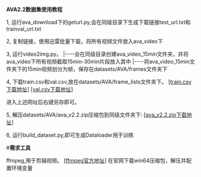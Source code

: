 **AVA2.2数据集使用教程**

1, 运行ava_download下的geturl.py,会在同级目录下生成下载链接test_url.txt和trainval_url.txt
    
2, 复制链接，使用迅雷批量下载，将所有视频文件放入ava_video下
    
3, 运行video2img.py。
|----会在同级目录创建ava_video_15min文件夹，并将ava_video下所有视频截取15min-30min片段放入其中
|----将ava_video_15min文件夹下的15min视频划分为帧，保存在datasets/AVA/frames文件夹下
    
4, 下载train.csv和val.csv,放在datasets/AVA/frame_lists文件夹下。
    [[train.csv下载地址]](https://dl.fbaipublicfiles.com/video-long-term-feature-banks/data/ava/frame_lists/train.csv)
    [[val.csv下载地址]](https://dl.fbaipublicfiles.com/video-long-term-feature-banks/data/ava/frame_lists/val.csv)

进入上述网址后右键另存即可。
    
5, 解压datasets/AVA/ava_v2.2.zip压缩包到同级文件夹下:
    [[ava_v2.2.zip下载地址]](https://s3.amazonaws.com/ava-dataset/annotations/ava_v2.2.zip)
    
6, 运行build_dataset.py,即可生成Dataloader用于训练
    
#**需求工具**

ffmpeg,用于剪辑视频。
[[ffmpeg官方地址]](https://www.ffmpeg.org/)
在官网下载win64压缩包，解压并配置环境变量

